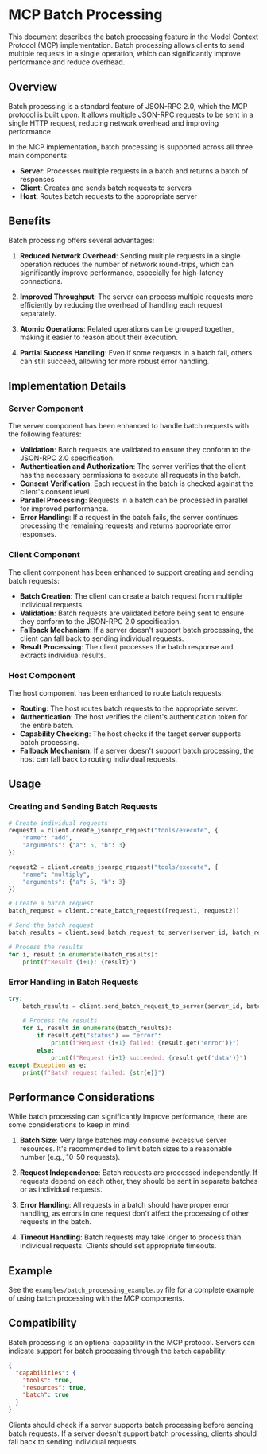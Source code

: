 # MCP Batch Processing

This document describes the batch processing feature in the Model Context Protocol (MCP) implementation. Batch processing allows clients to send multiple requests in a single operation, which can significantly improve performance and reduce overhead.

## Overview

Batch processing is a standard feature of JSON-RPC 2.0, which the MCP protocol is built upon. It allows multiple JSON-RPC requests to be sent in a single HTTP request, reducing network overhead and improving performance.

In the MCP implementation, batch processing is supported across all three main components:
- **Server**: Processes multiple requests in a batch and returns a batch of responses
- **Client**: Creates and sends batch requests to servers
- **Host**: Routes batch requests to the appropriate server

## Benefits

Batch processing offers several advantages:

1. **Reduced Network Overhead**: Sending multiple requests in a single operation reduces the number of network round-trips, which can significantly improve performance, especially for high-latency connections.

2. **Improved Throughput**: The server can process multiple requests more efficiently by reducing the overhead of handling each request separately.

3. **Atomic Operations**: Related operations can be grouped together, making it easier to reason about their execution.

4. **Partial Success Handling**: Even if some requests in a batch fail, others can still succeed, allowing for more robust error handling.

## Implementation Details

### Server Component

The server component has been enhanced to handle batch requests with the following features:

- **Validation**: Batch requests are validated to ensure they conform to the JSON-RPC 2.0 specification.
- **Authentication and Authorization**: The server verifies that the client has the necessary permissions to execute all requests in the batch.
- **Consent Verification**: Each request in the batch is checked against the client's consent level.
- **Parallel Processing**: Requests in a batch can be processed in parallel for improved performance.
- **Error Handling**: If a request in the batch fails, the server continues processing the remaining requests and returns appropriate error responses.

### Client Component

The client component has been enhanced to support creating and sending batch requests:

- **Batch Creation**: The client can create a batch request from multiple individual requests.
- **Validation**: Batch requests are validated before being sent to ensure they conform to the JSON-RPC 2.0 specification.
- **Fallback Mechanism**: If a server doesn't support batch processing, the client can fall back to sending individual requests.
- **Result Processing**: The client processes the batch response and extracts individual results.

### Host Component

The host component has been enhanced to route batch requests:

- **Routing**: The host routes batch requests to the appropriate server.
- **Authentication**: The host verifies the client's authentication token for the entire batch.
- **Capability Checking**: The host checks if the target server supports batch processing.
- **Fallback Mechanism**: If a server doesn't support batch processing, the host can fall back to routing individual requests.

## Usage

### Creating and Sending Batch Requests

```python
# Create individual requests
request1 = client.create_jsonrpc_request("tools/execute", {
    "name": "add",
    "arguments": {"a": 5, "b": 3}
})

request2 = client.create_jsonrpc_request("tools/execute", {
    "name": "multiply",
    "arguments": {"a": 5, "b": 3}
})

# Create a batch request
batch_request = client.create_batch_request([request1, request2])

# Send the batch request
batch_results = client.send_batch_request_to_server(server_id, batch_request)

# Process the results
for i, result in enumerate(batch_results):
    print(f"Result {i+1}: {result}")
```

### Error Handling in Batch Requests

```python
try:
    batch_results = client.send_batch_request_to_server(server_id, batch_request)
    
    # Process the results
    for i, result in enumerate(batch_results):
        if result.get("status") == "error":
            print(f"Request {i+1} failed: {result.get('error')}")
        else:
            print(f"Request {i+1} succeeded: {result.get('data')}")
except Exception as e:
    print(f"Batch request failed: {str(e)}")
```

## Performance Considerations

While batch processing can significantly improve performance, there are some considerations to keep in mind:

1. **Batch Size**: Very large batches may consume excessive server resources. It's recommended to limit batch sizes to a reasonable number (e.g., 10-50 requests).

2. **Request Independence**: Batch requests are processed independently. If requests depend on each other, they should be sent in separate batches or as individual requests.

3. **Error Handling**: All requests in a batch should have proper error handling, as errors in one request don't affect the processing of other requests in the batch.

4. **Timeout Handling**: Batch requests may take longer to process than individual requests. Clients should set appropriate timeouts.

## Example

See the `examples/batch_processing_example.py` file for a complete example of using batch processing with the MCP components.

## Compatibility

Batch processing is an optional capability in the MCP protocol. Servers can indicate support for batch processing through the `batch` capability:

```json
{
  "capabilities": {
    "tools": true,
    "resources": true,
    "batch": true
  }
}
```

Clients should check if a server supports batch processing before sending batch requests. If a server doesn't support batch processing, clients should fall back to sending individual requests.